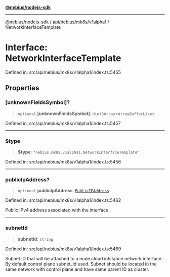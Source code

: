 [**@nebius/nodejs-sdk**](../../../../../README.md)

***

[@nebius/nodejs-sdk](../../../../../README.md) / [api/nebius/mk8s/v1alpha1](../README.md) / NetworkInterfaceTemplate

# Interface: NetworkInterfaceTemplate

Defined in: src/api/nebius/mk8s/v1alpha1/index.ts:5455

## Properties

### \[unknownFieldsSymbol\]?

> `optional` **\[unknownFieldsSymbol\]**: `Uint8Array`\<`ArrayBufferLike`\>

Defined in: src/api/nebius/mk8s/v1alpha1/index.ts:5457

***

### $type

> **$type**: `"nebius.mk8s.v1alpha1.NetworkInterfaceTemplate"`

Defined in: src/api/nebius/mk8s/v1alpha1/index.ts:5456

***

### publicIpAddress?

> `optional` **publicIpAddress**: [`PublicIPAddress`](PublicIPAddress.md)

Defined in: src/api/nebius/mk8s/v1alpha1/index.ts:5462

Public IPv4 address associated with the interface.

***

### subnetId

> **subnetId**: `string`

Defined in: src/api/nebius/mk8s/v1alpha1/index.ts:5469

Subnet ID that will be attached to a node cloud intstance network interface.
 By default control plane subnet_id used.
 Subnet should be located in the same network with control plane and have same parent ID as cluster.
